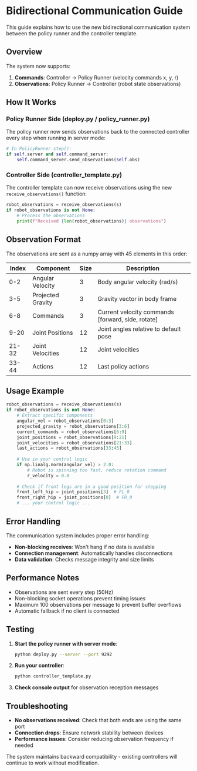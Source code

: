 # Bidirectional Communication Guide

This guide explains how to use the new bidirectional communication system between the policy runner and the controller template.

## Overview

The system now supports:
1. **Commands**: Controller → Policy Runner (velocity commands x, y, r)
2. **Observations**: Policy Runner → Controller (robot state observations)

## How It Works

### Policy Runner Side (deploy.py / policy_runner.py)

The policy runner now sends observations back to the connected controller every step when running in server mode:

```python
# In PolicyRunner.step():
if self.server and self.command_server:
    self.command_server.send_observations(self.obs)
```

### Controller Side (controller_template.py)

The controller template can now receive observations using the new `receive_observations()` function:

```python
robot_observations = receive_observations(s)
if robot_observations is not None:
    # Process the observations
    print(f"Received {len(robot_observations)} observations")
```

## Observation Format

The observations are sent as a numpy array with 45 elements in this order:

| Index | Component         | Size | Description                                       |
| ----- | ----------------- | ---- | ------------------------------------------------- |
| 0-2   | Angular Velocity  | 3    | Body angular velocity (rad/s)                     |
| 3-5   | Projected Gravity | 3    | Gravity vector in body frame                      |
| 6-8   | Commands          | 3    | Current velocity commands [forward, side, rotate] |
| 9-20  | Joint Positions   | 12   | Joint angles relative to default pose             |
| 21-32 | Joint Velocities  | 12   | Joint velocities                                  |
| 33-44 | Actions           | 12   | Last policy actions                               |

## Usage Example

```python
robot_observations = receive_observations(s)
if robot_observations is not None:
    # Extract specific components
    angular_vel = robot_observations[0:3]
    projected_gravity = robot_observations[3:6] 
    current_commands = robot_observations[6:9]
    joint_positions = robot_observations[9:21]
    joint_velocities = robot_observations[21:33]
    last_actions = robot_observations[33:45]
    
    # Use in your control logic
    if np.linalg.norm(angular_vel) > 2.0:
        # Robot is spinning too fast, reduce rotation command
        r_velocity = 0.0
    
    # Check if front legs are in a good position for stepping
    front_left_hip = joint_positions[3]  # FL_0
    front_right_hip = joint_positions[0]  # FR_0
    # ... your control logic ...
```

## Error Handling

The communication system includes proper error handling:

- **Non-blocking receives**: Won't hang if no data is available
- **Connection management**: Automatically handles disconnections
- **Data validation**: Checks message integrity and size limits

## Performance Notes

- Observations are sent every step (50Hz)
- Non-blocking socket operations prevent timing issues
- Maximum 100 observations per message to prevent buffer overflows
- Automatic fallback if no client is connected

## Testing

1. **Start the policy runner with server mode**:
   ```bash
   python deploy.py --server --port 9292
   ```

2. **Run your controller**:
   ```bash
   python controller_template.py
   ```

3. **Check console output** for observation reception messages

## Troubleshooting

- **No observations received**: Check that both ends are using the same port
- **Connection drops**: Ensure network stability between devices
- **Performance issues**: Consider reducing observation frequency if needed

The system maintains backward compatibility - existing controllers will continue to work without modification.
